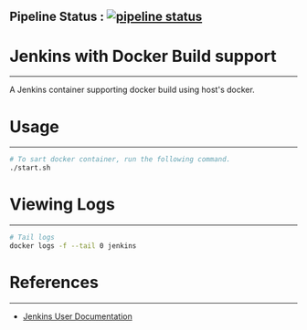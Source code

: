## Pipeline Status :  [![pipeline status](https://cygit.eu/public-projects/docker-jenkins-Dockerfile/badges/master/pipeline.svg)](https://cygit.eu/public-projects/docker-jenkins-Dockerfile/-/commits/master)

# Jenkins with Docker Build support

_________________________

A Jenkins container supporting docker build using host's docker.

# Usage

____________________

````bash 
# To sart docker container, run the following command.
./start.sh
````

# Viewing Logs

_______________

```bash
# Tail logs
docker logs -f --tail 0 jenkins
```

# References
___________
* [Jenkins User Documentation](https://www.jenkins.io/doc/)